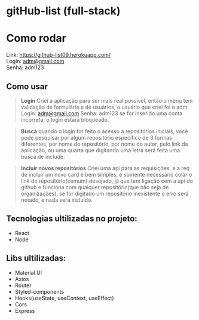 # gitHub-list (full-stack)

# Como rodar
Link: https://github-list09.herokuapp.com/<br>
Login: adm@gmail.com <br>
Senha: adm123


## Como usar
>**Login**
Criei a aplicação para ser mais real possível, então o menu tem validação de formulário e de usuários, o usuário que criei foi o adm:
Login: adm@gmail.com
Senha: adm123
se for inserido uma conta incorreta, o login estará bloqueado.

>**Busca**
quando o login for feito o acesso a repositórios iniciais, você pode pesquisar por algum repositório específico de 3 formas diferentes, por nome do repositório, por nome do autor, pelo link da aplicação, ou uma quarta que digitando uma letra será feita uma busca de include.

>**Incluir novos repositórios**
Criei uma api para as requisições, e a req de incluir um novo card é bem simples, é somente necessário colar o link do repositório(comum) desejado, já que tem ligação com a api do github e funciona com qualquer repositório(que não seja de organizações), se for digitado um repositório inexistente o erro será notado, e nada será incluído.

## Tecnologias ultilizadas no projeto:
- React
- Node

## Libs ultilizadas:
- Material UI
- Axios
- Router
- Styled-components
- Hooks(useState, useContext, useEffect)
- Cors
- Express
